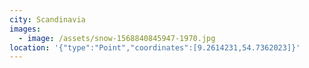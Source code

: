 ```yaml
---
city: Scandinavia
images:
  - image: /assets/snow-1568840845947-1970.jpg
location: '{"type":"Point","coordinates":[9.2614231,54.7362023]}'
---
```


